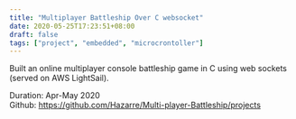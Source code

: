 ```yaml
---
title: "Multiplayer Battleship Over C websocket"
date: 2020-05-25T17:23:51+08:00
draft: false
tags: ["project", "embedded", "microcrontoller"]
---
```

Built an online multiplayer console battleship game in C using web sockets (served on AWS LightSail).  

Duration: Apr-May 2020  
Github: https://github.com/Hazarre/Multi-player-Battleship/projects  
